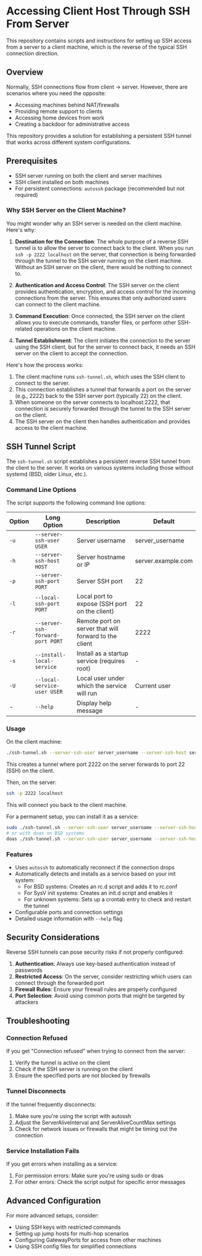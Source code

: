 <!-- 
SPDX-License-Identifier: BSD-2-Clause
Copyright (c) 2025, Timo Pallach (timo@pallach.de).
-->

# Accessing Client Host Through SSH From Server

This repository contains scripts and instructions for setting up SSH access from a server to a client machine, which is the reverse of the typical SSH connection direction.

## Overview

Normally, SSH connections flow from client → server. However, there are scenarios where you need the opposite:
- Accessing machines behind NAT/firewalls
- Providing remote support to clients
- Accessing home devices from work
- Creating a backdoor for administrative access

This repository provides a solution for establishing a persistent SSH tunnel that works across different system configurations.

## Prerequisites

- SSH server running on both the client and server machines
- SSH client installed on both machines
- For persistent connections: `autossh` package (recommended but not required)

### Why SSH Server on the Client Machine?

You might wonder why an SSH server is needed on the client machine. Here's why:

1. **Destination for the Connection**: The whole purpose of a reverse SSH tunnel is to allow the server to connect back to the client. When you run `ssh -p 2222 localhost` on the server, that connection is being forwarded through the tunnel to the SSH server running on the client machine. Without an SSH server on the client, there would be nothing to connect to.

2. **Authentication and Access Control**: The SSH server on the client provides authentication, encryption, and access control for the incoming connections from the server. This ensures that only authorized users can connect to the client machine.

3. **Command Execution**: Once connected, the SSH server on the client allows you to execute commands, transfer files, or perform other SSH-related operations on the client machine.

4. **Tunnel Establishment**: The client initiates the connection to the server using the SSH client, but for the server to connect back, it needs an SSH server on the client to accept the connection.

Here's how the process works:

1. The client machine runs `ssh-tunnel.sh`, which uses the SSH client to connect to the server.
2. This connection establishes a tunnel that forwards a port on the server (e.g., 2222) back to the SSH server port (typically 22) on the client.
3. When someone on the server connects to localhost:2222, that connection is securely forwarded through the tunnel to the SSH server on the client.
4. The SSH server on the client then handles authentication and provides access to the client machine.

## SSH Tunnel Script

The `ssh-tunnel.sh` script establishes a persistent reverse SSH tunnel from the client to the server. It works on various systems including those without systemd (BSD, older Linux, etc.).

### Command Line Options

The script supports the following command line options:

| Option | Long Option | Description | Default |
|--------|-------------|-------------|---------|
| `-u` | `--server-ssh-user USER` | Server username | server_username |
| `-h` | `--server-ssh-host HOST` | Server hostname or IP | server.example.com |
| `-p` | `--server-ssh-port PORT` | Server SSH port | 22 |
| `-l` | `--local-ssh-port PORT` | Local port to expose (SSH port on the client) | 22 |
| `-r` | `--server-ssh-forward-port PORT` | Remote port on server that will forward to the client | 2222 |
| `-s` | `--install-local-service` | Install as a startup service (requires root) | - |
| `-U` | `--local-service-user USER` | Local user under which the service will run | Current user |
| - | `--help` | Display help message | - |

### Usage

On the client machine:

```bash
./ssh-tunnel.sh --server-ssh-user server_username --server-ssh-host server.example.com --server-ssh-forward-port 2222
```

This creates a tunnel where port 2222 on the server forwards to port 22 (SSH) on the client.

Then, on the server:

```bash
ssh -p 2222 localhost
```

This will connect you back to the client machine.

For a permanent setup, you can install it as a service:

```bash
sudo ./ssh-tunnel.sh --server-ssh-user server_username --server-ssh-host server.example.com --server-ssh-forward-port 2222 --install-local-service
# or with doas on BSD systems
doas ./ssh-tunnel.sh --server-ssh-user server_username --server-ssh-host server.example.com --server-ssh-forward-port 2222 --install-local-service
```

### Features

- Uses `autossh` to automatically reconnect if the connection drops
- Automatically detects and installs as a service based on your init system:
  - For BSD systems: Creates an rc.d script and adds it to rc.conf
  - For SysV init systems: Creates an init.d script and enables it
  - For unknown systems: Sets up a crontab entry to check and restart the tunnel
- Configurable ports and connection settings
- Detailed usage information with `--help` flag

## Security Considerations

Reverse SSH tunnels can pose security risks if not properly configured:

1. **Authentication**: Always use key-based authentication instead of passwords
2. **Restricted Access**: On the server, consider restricting which users can connect through the forwarded port
3. **Firewall Rules**: Ensure your firewall rules are properly configured
4. **Port Selection**: Avoid using common ports that might be targeted by attackers

## Troubleshooting

### Connection Refused

If you get "Connection refused" when trying to connect from the server:

1. Verify the tunnel is active on the client
2. Check if the SSH server is running on the client
3. Ensure the specified ports are not blocked by firewalls

### Tunnel Disconnects

If the tunnel frequently disconnects:

1. Make sure you're using the script with autossh
2. Adjust the ServerAliveInterval and ServerAliveCountMax settings
3. Check for network issues or firewalls that might be timing out the connection

### Service Installation Fails

If you get errors when installing as a service:

1. For permission errors: Make sure you're using sudo or doas
2. For other errors: Check the script output for specific error messages

## Advanced Configuration

For more advanced setups, consider:

- Using SSH keys with restricted commands
- Setting up jump hosts for multi-hop scenarios
- Configuring GatewayPorts for access from other machines
- Using SSH config files for simplified connections